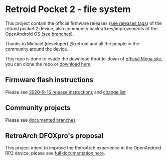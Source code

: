 # Retroid Pocket 2 - file system

This project contain the official firmware releases ([see releases tags](https://github.com/DFOXpro/rp2-fs/tags)) of the retroid pocket 2 device, also community hacks/fixes/improvements of the OpenAndroid OS ([see branches](https://github.com/DFOXpro/rp2-fs/branches)).

Thanks to Michael (developer) @ retroid and all the people in the community around the device.

This repo is done to evade the download throttle-down of [official Mega site](https://mega.nz/folder/MVcgEIhR#IL2HHJBjMnXiBE0P7DB7Bw), you can clone the repo or [download here](https://github.com/DFOXpro/rp2-fs/archive/2020-9-16.zip).


## Firmware flash instructions
Please see [2020-9-16 release instructions](https://github.com/DFOXpro/rp2-fs/raw/2020-9-16/firmware/HowTo.docx) and [change list](https://github.com/DFOXpro/rp2-fs/blob/2020-9-16/CHANGELOG.md)

## Community projects
Please see [documented branches](https://github.com/DFOXpro/rp2-fs/branches)

## RetroArch DFOXpro's proposal

This project intent to improve the RetroArch experience in the OpenAndroid RP2 device, please see [full documentation here]().
